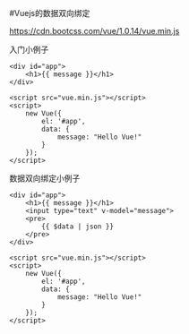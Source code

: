 #Vuejs的数据双向绑定

https://cdn.bootcss.com/vue/1.0.14/vue.min.js

入门小例子  
```
<div id="app">
    <h1>{{ message }}</h1>
</div>

<script src="vue.min.js"></script>
<script>
    new Vue({
        el: '#app',
        data: {
            message: "Hello Vue!"
        }
    });
</script>
```

数据双向绑定小例子
```
<div id="app">
    <h1>{{ message }}</h1>
    <input type="text" v-model="message">
    <pre>
        {{ $data | json }}
    </pre>
</div>

<script src="vue.min.js"></script>
<script>
    new Vue({
        el: '#app',
        data: {
            message: "Hello Vue!"
        }
    });
</script>
```

